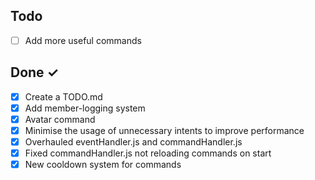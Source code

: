 ## Todo

- [ ] Add more useful commands

## Done ✓

- [x] Create a TODO.md
- [x] Add member-logging system
- [x] Avatar command
- [x] Minimise the usage of unnecessary intents to improve performance
- [x] Overhauled eventHandler.js and commandHandler.js
- [x] Fixed commandHandler.js not reloading commands on start
- [x] New cooldown system for commands
